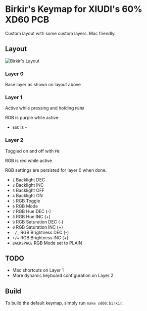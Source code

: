 # Birkir's Keymap for XIUDI's 60% XD60 PCB

Custom layout with some custom layers. Mac friendly.

## Layout
![Birkir's Layout](https://i.imgur.com/I69AYG1.png)

### Layer 0
Base layer as shown on layout above

### Layer 1
Active while pressing and holding `MENU`

RGB is purple while active

- `ESC` is `~`

### Layer 2
Toggled on and off with `FN`

RGB is red while active

RGB settings are persisted for layer 0 when done.

 - `1` Backlight DEC
 - `2` Backlight INC
 - `3` Backlight OFF
 - `4` Backlight ON
 - `5` RGB Toggle
 - `6` RGB Mode
 - `7` RGB Hue DEC (-)
 - `8` RGB Hue INC (+)
 - `9` RGB Saturation DEC (-)
 - `0` RGB Saturation INC (+)
 - `-/_` RGB Brightness DEC (-)
 - `+/=` RGB Brightness INC (+)
 - `BACKSPACE` RGB Mode set to PLAIN

## TODO

- Mac shortcuts on Layer 1
- More dynamic keyboard configuration on Layer 2

## Build
To build the default keymap, simply run `make xd60:birkir`.
